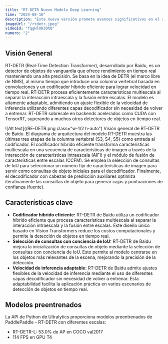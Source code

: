 ```yaml
---
title: "RT-DETR Nuevo Modelo Deep Learning"
time: "2024-08-16"
description: "Esta nueva versión promete avances significativos en el reconocimiento de imágenes y la segmentación en diversas aplicaciones."
imageUrl: "/rtdetr.jpeg"
videoId: "fqgHlUH3OXQ"
numero: "2"
---
```


## Visión General

RT-DETR (Real-Time Detection Transformer), desarrollado por Baidu, es un detector de objetos de vanguardia que ofrece rendimiento en tiempo real manteniendo una alta precisión. Se basa en la idea de DETR (el marco libre de NMS), al mismo tiempo que introduce una columna vertebral basada en convoluciones y un codificador híbrido eficiente para lograr velocidad en tiempo real. RT-DETR procesa eficientemente características multiescala al separar la interacción intraescala y la fusión entre escalas. El modelo es altamente adaptable, admitiendo un ajuste flexible de la velocidad de inferencia utilizando diferentes capas decodificador sin necesidad de volver a entrenar. RT-DETR sobresale en backends acelerados como CUDA con TensorRT, superando a muchos otros detectores de objetos en tiempo real.

![Alt text](/RE-DETR.png class="w-1/2 h-auto")
Visión general de RT-DETR de Baidu. El diagrama de arquitectura del modelo RT-DETR muestra las últimas tres etapas de la columna vertebral {S3, S4, S5} como entrada al codificador. El codificador híbrido eficiente transforma características multiescala en una secuencia de características de imagen a través de la interacción de características intraescala (AIFI) y el módulo de fusión de características entre escalas (CCFM). Se emplea la selección de consultas de IoU para seleccionar un número fijo de características de imagen para servir como consultas de objeto iniciales para el decodificador. Finalmente, el decodificador con cabezas de predicción auxiliares optimiza iterativamente las consultas de objeto para generar cajas y puntuaciones de confianza (fuente).

## Características clave

- **Codificador híbrido eficiente:** RT-DETR de Baidu utiliza un codificador híbrido eficiente que procesa características multiescala al separar la interacción intraescala y la fusión entre escalas. Este diseño único basado en Vision Transformers reduce los costos computacionales y permite la detección de objetos en tiempo real.
- **Selección de consultas con conciencia de IoU:** RT-DETR de Baidu mejora la inicialización de consultas de objeto mediante la selección de consultas con conciencia de IoU. Esto permite al modelo centrarse en los objetos más relevantes de la escena, mejorando la precisión de la detección.
- **Velocidad de inferencia adaptable:** RT-DETR de Baidu admite ajustes flexibles de la velocidad de inferencia mediante el uso de diferentes capas decodificador sin necesidad de volver a entrenar. Esta adaptabilidad facilita la aplicación práctica en varios escenarios de detección de objetos en tiempo real.

## Modelos preentrenados

La API de Python de Ultralytics proporciona modelos preentrenados de PaddlePaddle - RT-DETR con diferentes escalas:

- RT-DETR-L: 53.0% de AP en COCO val2017
- 114 FPS en GPU T4
